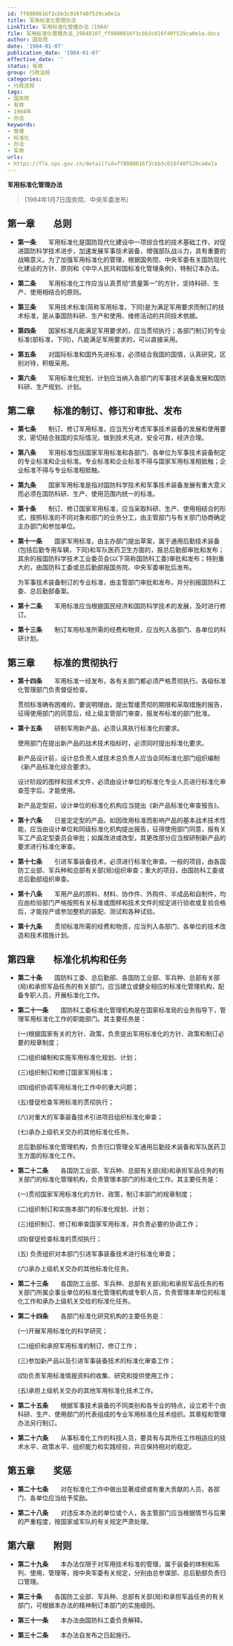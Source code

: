 ```yaml
---
id: ff8080816f3cbb3c016f40f529ca0e1a
title: 军用标准化管理办法
LinkTitle: 军用标准化管理办法（1984）
file: 军用标准化管理办法_19840107_ff8080816f3cbb3c016f40f529ca0e1a.docx
author: 国务院
date: '1984-01-07'
publication_date: '1984-01-07'
effective_date: ''
status: 有效
group: 行政法规
categories:
- 行政法规
tags:
- 国务院
- 有效
- 1984年
- 办法
keywords:
- 管理
- 标准化
- 办法
- 军用
urls:
- https://flk.npc.gov.cn/detail?id=ff8080816f3cbb3c016f40f529ca0e1a
---
```


**军用标准化管理办法**

> (1984年1月7日国务院、中央军委发布)

## 第一章　　总则

- **第一条**　　军用标准化是国防现代化建设中一项综合性的技术基础工作，对促进国防科学技术进步，加速发展军事技术装备，增强部队战斗力，具有重要的战略意义。为了加强军用标准化的管理，根据国务院、中央军委有关国防现代化建设的方针、原则和《中华人民共和国标准化管理条例》，特制订本办法。

- **第二条**　　军用标准化工作应当认真贯彻“质量第一”的方针，坚持科研、生产、使用相结合的原则。

- **第三条**　　军用技术标准(简称军用标准，下同)是为满足军用要求而制订的技术标准，是从事国防科研、生产和使用、维修活动的共同技术依据。

- **第四条**　　国家标准凡能满足军用要求的，应当贯彻执行；各部门制订的专业标准(部标准，下同)，凡能满足军用要求的，可以直接采用。

- **第五条**　　对国际标准和国外先进标准，必须结合我国的国情，认真研究，区别对待，积极采用。

- **第六条**　　军用标准化规划、计划应当纳入各部门的军事技术装备发展和国防科研、生产规划、计划。

## 第二章　　标准的制订、修订和审批、发布

- **第七条**　　制订、修订军用标准，应当充分考虑军事技术装备的发展和使用要求，密切结合我国的实际情况，做到技术先进，安全可靠，经济合理。

- **第八条**　　军用标准包括国家军用标准和各部门、各单位为军事技术装备制定的专业标准和企业标准。专业标准和企业标准不得与国家军用标准相抵触；企业标准不得与专业标准相抵触。

- **第九条**　　国家军用标准是指对国防科学技术和军事技术装备发展有重大意义而必须在国防科研、生产、使用范围内统一的标准。

- **第十条**　　制订、修订国家军用标准，应当采取科研、生产、使用相结合的形式，按照标准的不同对象和部门的业务分工，由主管部门与有关部门协商确定主办部门和参加单位。

- **第十一条**　　国家军用标准，由主办部门提出草案，属于通用后勤技术装备(包括后勤专用车辆，下同)和军队医药卫生方面的，报总后勤部审批和发布；其余的报国防科学技术工业委员会(以下简称国防科工委)审批和发布；特别重大的，由国防科工委或总后勤部报国务院、中央军委审批后发布。

  为军事技术装备制订的专业标准，由主管部门审批和发布，并分别报国防科工委、总后勤部备案。

- **第十二条**　　军用标准应当根据国民经济和国防科学技术的发展，及时进行修订。

- **第十三条**　　制订军用标准所需的经费和物资，应当列入各部门、各单位的科研计划。

## 第三章　　标准的贯彻执行

- **第十四条**　　军用标准一经发布，各有关部门都必须严格贯彻执行。各级标准化管理部门负责督促检查。

  贯彻标准确有困难的，要说明理由，提出暂缓贯彻的期限和采取措施的报告，征得使用部门的同意后，经上级主管部门审查，报发布标准的部门批准。

- **第十五条**　　研制军用新产品，必须认真执行标准化的要求。

  使用部门在提出新产品的战术技术指标时，必须同时提出标准化要求。

  新产品设计前，设计总负责人或技术总负责人应当会同标准化部门组织编制《新产品标准化综合要求》。

  设计阶段的图样和技术文件，必须由设计单位的标准化专业人员进行标准化审查签字后，才能使用。

  新产品定型前，设计单位的标准化机构应当提出《新产品标准化审查报告》。

- **第十六条**　　已鉴定定型的产品，如因改用标准而影响产品的基本战术技术性能，应当由设计单位和同级标准化机构提出报告，征得使用部门同意，报有关军工产品定型委员会审批；如属改进或改型，其更改部分应当按研制新产品的要求进行标准化审查。

- **第十七条**　　引进军事装备技术，必须进行标准化审查。一般的项目，由各国防工业部、军兵种和总部有关部(局)组织审查；重大的项目，由国防科工委或总后勤部组织审查。

- **第十八条**　　军用产品的原料、材料、协作件、外购件、半成品和自制件，均应由检验部门严格按照有关标准或图样和技术文件的规定进行验收或复验合格后，才能投产或参加整机的装配、测试和各种试验。

- **第十九条**　　贯彻标准所需的经费和物资，应当列入各部门、各单位的技术改造和技术措施计划。

## 第四章　　标准化机构和任务

- **第二十条**　　国防科工委、总后勤部、各国防工业部、军兵种、总部有关部(局)和承担军品任务的有关部门，应当建立或健全相应的标准化管理机构，配备专职人员，开展标准化工作。

- **第二十一条**　　国防科工委标准化管理机构是在国家标准局的业务指导下，管理军用标准化工作的职能部门。其主要任务是：

  (一)根据国家有关的方针、政策，负责提出军用标准化的方针、政策和制订必要的规章制度；

  (二)组织编制和实施军用标准化规划、计划；

  (三)组织制订和修订国家军用标准；

  (四)组织协调军用标准化工作中的重大问题；

  (五)督促检查军用标准的贯彻执行；

  (六)对重大的军事装备技术引进项目组织标准化审查；

  (七)承办上级机关交办的其他标准化任务。

  总后勤部标准化管理机构，负责归口管理全军通用后勤技术装备和军队医药卫生方面的标准化工作。

- **第二十二条**　　各国防工业部、军兵种、总部有关部(局)和承担军品任务的有关部门的标准化管理机构，负责管理本部门的标准化工作。其主要任务是：

  (一)贯彻国家军用标准化的方针、政策，制订本部门的规章制度；

  (二)组织制订和实施本部门的标准化规划、计划；

  (三)组织制订、修订和审查国家军用标准，并负责必要的协调工作；

  (四)督促检查标准的贯彻执行；

  (五) 负责组织对本部门引进军事装备技术进行标准化审查；

  (六)承办上级机关交办的其他标准化任务。

- **第二十三条**　　各国防工业部、军兵种、总部有关部(局)和承担军品任务的有关部门所属企事业单位的标准化管理机构或专职人员，负责管理本单位的标准化工作和承办上级机关交给的标准化任务。

- **第二十四条**　　各部门标准化研究机构的主要任务是：

  (一)开展军用标准化的科学研究；

  (二)组织和承担军用标准的制订、修订工作；

  (三)参加新产品以及引进军事装备技术的标准化审查工作；

  (四)负责军用标准情报资料的收集、研究和提供使用工作；

  (五)承担上级机关交办的其他军用标准化技术工作。

- **第二十五条**　　根据军事技术装备的不同类别和各专业的特点，设立若干个由科研、生产、使用部门的代表组成的专业军用标准化技术组织。其章程和管理办法另行制订。

- **第二十六条**　　从事标准化工作的科技人员，要具有与其所任工作相适应的技术水平、政策水平、组织能力和实践经验，并应保持相对的稳定。

## 第五章　　奖惩

- **第二十七条**　　对在标准化工作中做出显著成绩或有重大贡献的人员，各部门、各单位应当给予奖励。

- **第二十八条**　　对违反本办法的单位或个人，各主管部门应当根据情节与后果的严重程度，按国家或军队的有关规定严肃处理。

## 第六章　　附则

- **第二十九条**　　本办法仅限于对军用技术标准的管理，属于装备的体制和系列、使用、管理等，按中央军委有关规定，分别由总参谋部、总后勤部负责归口管理。

- **第三十条**　　各国防工业部、军兵种、总部有关部(局)和承担军品任务的有关部门，可根据本办法的精神制订本部门的实施细则。

- **第三十一条**　　本办法由国防科工委负责解释。

- **第三十二条**　　本办法自发布之日起施行。
